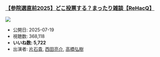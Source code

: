 ### [【参院選直前2025】どこ投票する？まったり雑談【ReHacQ】](https://www.youtube.com/watch?v=Y6jB-mzYHTM)
[![](https://img.youtube.com/vi/Y6jB-mzYHTM/sddefault.jpg)](https://www.youtube.com/watch?v=Y6jB-mzYHTM)
-   公開日: 2025-07-19
-   視聴数: 368,118
-   **いいね数: 5,722**
-   出演者: [片石貴](/rehacq_fan/people/片石貴 "wikilink"), [西田亮介](/rehacq_fan/people/西田亮介 "wikilink"), [高橋弘樹](/rehacq_fan/people/高橋弘樹 "wikilink")
